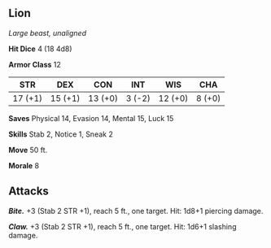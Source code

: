 ## Lion

*Large beast, unaligned*

**Hit Dice** 4 (18 4d8)

**Armor Class** 12

| STR     | DEX     | CON     | INT     | WIS     | CHA     |
|---------|---------|---------|---------|---------|---------|
| 17 (+1) | 15 (+1) | 13 (+0) |  3 (-2) | 12 (+0) |  8 (+0) |

**Saves** Physical 14, Evasion 14, Mental 15, Luck 15

**Skills** Stab 2, Notice 1, Sneak 2

**Move** 50 ft.

**Morale** 8

## Attacks

***Bite.*** +3 (Stab 2 STR +1), reach 5 ft., one target. Hit: 1d8+1 piercing damage.

***Claw.*** +3 (Stab 2 STR +1), reach 5 ft., one target. Hit: 1d6+1 slashing damage.

